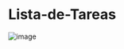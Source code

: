 # Lista-de-Tareas

![image](https://github.com/edgardoPlata/Lista-de-Tareas/assets/110790324/777f812b-4bca-49cf-8a8c-b1831d36c466)
